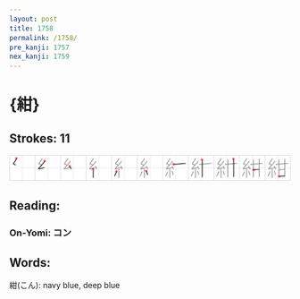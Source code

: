 ```yaml
---
layout: post
title: 1758
permalink: /1758/
pre_kanji: 1757
nex_kanji: 1759
---
```


# {紺}

## Strokes: 11

<div class="stroke"><img src="../images/E7B4BA.png" /></div>

## Reading:

### On-Yomi: コン

## Words:

紺(こん): navy blue, deep blue
